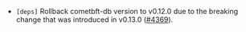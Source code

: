 - `[deps]` Rollback cometbft-db version to v0.12.0 due to the breaking change
  that was introduced in v0.13.0
  ([\#4369](https://github.com/cometbft/cometbft/pull/4369)).
